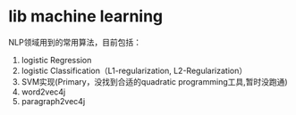 # lib machine learning
NLP领域用到的常用算法，目前包括：
1. logistic Regression
2. logistic Classification（L1-regularization, L2-Regularization）
3. SVM实现(Primary，没找到合适的quadratic programming工具,暂时没跑通)
4. word2vec4j
5. paragraph2vec4j
